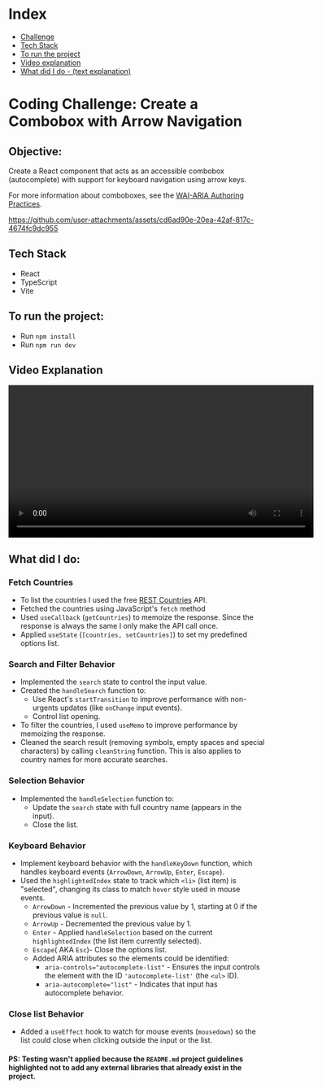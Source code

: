 # Index
- [Challenge](#coding-challenge-create-a-combobox-with-arrow-navigation)
- [Tech Stack](#tech-stack)
- [To run the project](#to-run-the-project)
- [Video explanation](#video-explanation)
- [What did I do - (text explanation)](#what-did-i-do)



# Coding Challenge: Create a Combobox with Arrow Navigation

## Objective:

Create a React component that acts as an accessible combobox (autocomplete) with support for keyboard navigation using arrow keys.

For more information about comboboxes, see the [WAI-ARIA Authoring Practices](https://www.w3.org/WAI/ARIA/apg/patterns/combobox/).



https://github.com/user-attachments/assets/cd6ad90e-20ea-42af-817c-4674fc9dc955


## Tech Stack

- React
- TypeScript
- Vite


## To run the project:
- Run `npm install`
- Run `npm run dev`

## Video Explanation
<video width="600" controls>
  <source src="./src/assets/explanation-video/combobox.mp4" type="video/mp4">
  Something went wrong
</video>



## What did I do:

### Fetch Countries
- To list the countries I used the free [REST Countries](https://restcountries.com/) API.
- Fetched the countries using JavaScript's `fetch` method
- Used `useCallback` (`getCountries`) to memoize the response. Since the response is always the same I only make the API call once.
- Applied `useState` (`[countries, setCountries]`) to set my predefined options list.

### Search and Filter Behavior
- Implemented the `search` state to control the input value.
- Created the `handleSearch` function to:
  - Use React's `startTransition` to improve performance with non-urgents updates (like `onChange` input events).
  - Control list opening.
- To filter the countries, I used `useMemo` to improve performance by memoizing the response.
- Cleaned the search result (removing symbols, empty spaces and special characters) by calling `cleanString` function. This is also applies to country names for more accurate searches.

### Selection Behavior

- Implemented the `handleSelection` function to:
  - Update the `search` state with full country name (appears in the input).
  - Close the list.

### Keyboard Behavior
- Implement keyboard behavior with the `handleKeyDown` function, which handles keyboard events (`ArrowDown`, `ArrowUp`, `Enter`, `Escape`).
- Used the `highlightedIndex` state to track which `<li>` (list item) is "selected", changing its class to match `hover` style used in mouse events.
    - `ArrowDown` - Incremented the previous value by 1, starting at 0 if the previous value is `null`.
    - `ArrowUp` - Decremented the previous value by 1.
    - `Enter` -  Applied `handleSelection` based on the current `highlightedIndex` (the list item currently selected).
    - `Escape`( AKA `Esc`)- Close the options list.
  - Added ARIA attributes so the elements could be identified:
    - `aria-controls="autocomplete-list"` - Ensures the input controls the element with the ID `'autocomplete-list'` (the `<ul>` ID).
    - `aria-autocomplete="list"` - Indicates that input has autocomplete behavior.

### Close list Behavior
- Added a `useEffect` hook to watch for mouse events (`mousedown`) so the list could close when clicking outside the input or the list.

#### PS: Testing wasn't applied because the `README.md` project guidelines highlighted not to add any external libraries that already exist in the project.